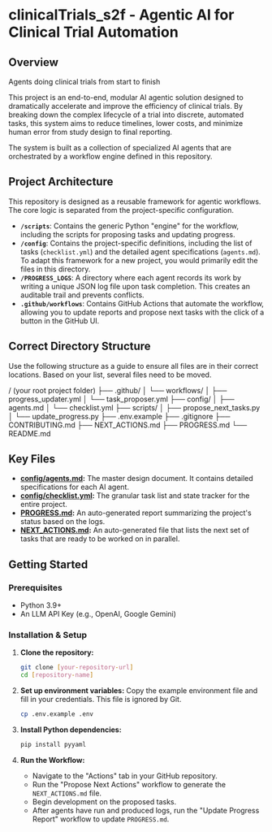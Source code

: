 # clinicalTrials_s2f - Agentic AI for Clinical Trial Automation

## Overview
Agents doing clinical trials from start to finish

This project is an end-to-end, modular AI agentic solution designed to dramatically accelerate and improve the efficiency of clinical trials. By breaking down the complex lifecycle of a trial into discrete, automated tasks, this system aims to reduce timelines, lower costs, and minimize human error from study design to final reporting.

The system is built as a collection of specialized AI agents that are orchestrated by a workflow engine defined in this repository.

## Project Architecture

This repository is designed as a reusable framework for agentic workflows. The core logic is separated from the project-specific configuration.

-   **`/scripts`**: Contains the generic Python "engine" for the workflow, including the scripts for proposing tasks and updating progress.
-   **`/config`**: Contains the project-specific definitions, including the list of tasks (`checklist.yml`) and the detailed agent specifications (`agents.md`). To adapt this framework for a new project, you would primarily edit the files in this directory.
-   **`/PROGRESS_LOGS`**: A directory where each agent records its work by writing a unique JSON log file upon task completion. This creates an auditable trail and prevents conflicts.
-   **`.github/workflows`**: Contains GitHub Actions that automate the workflow, allowing you to update reports and propose next tasks with the click of a button in the GitHub UI.

## Correct Directory Structure

Use the following structure as a guide to ensure all files are in their correct locations. Based on your list, several files need to be moved.


/ (your root project folder)
├── .github/
│   └── workflows/
│       ├── progress_updater.yml
│       └── task_proposer.yml
├── config/
│   ├── agents.md
│   └── checklist.yml
├── scripts/
│   ├── propose_next_tasks.py
│   └── update_progress.py
├── .env.example
├── .gitignore
├── CONTRIBUTING.md
├── NEXT_ACTIONS.md
├── PROGRESS.md
└── README.md


## Key Files

-   **[config/agents.md](config/agents.md):** The master design document. It contains detailed specifications for each AI agent.
-   **[config/checklist.yml](config/checklist.yml):** The granular task list and state tracker for the entire project.
-   **[PROGRESS.md](PROGRESS.md):** An auto-generated report summarizing the project's status based on the logs.
-   **[NEXT_ACTIONS.md](NEXT_ACTIONS.md):** An auto-generated file that lists the next set of tasks that are ready to be worked on in parallel.

## Getting Started

### Prerequisites

-   Python 3.9+
-   An LLM API Key (e.g., OpenAI, Google Gemini)

### Installation & Setup

1.  **Clone the repository:**
    ```bash
    git clone [your-repository-url]
    cd [repository-name]
    ```

2.  **Set up environment variables:**
    Copy the example environment file and fill in your credentials. This file is ignored by Git.
    ```bash
    cp .env.example .env
    ```

3.  **Install Python dependencies:**
    ```bash
    pip install pyyaml
    ```

4.  **Run the Workflow:**
    -   Navigate to the "Actions" tab in your GitHub repository.
    -   Run the "Propose Next Actions" workflow to generate the `NEXT_ACTIONS.md` file.
    -   Begin development on the proposed tasks.
    -   After agents have run and produced logs, run the "Update Progress Report" workflow to update `PROGRESS.md`.
